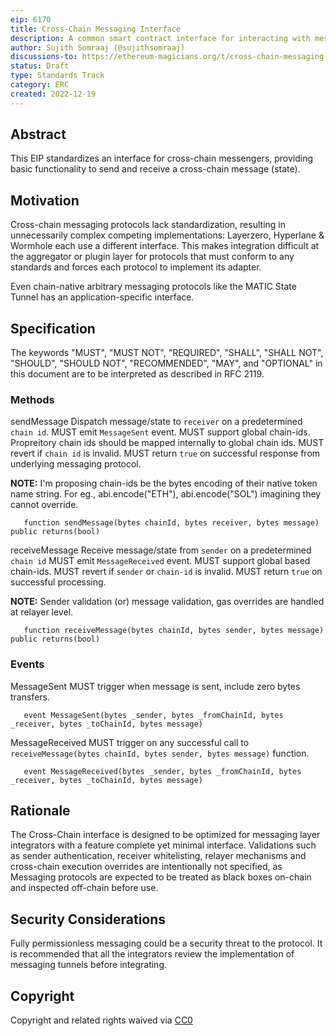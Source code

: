 ```yaml
---
eip: 6170
title: Cross-Chain Messaging Interface
description: A common smart contract interface for interacting with messaging protocols.
author: Sujith Somraaj (@sujithsomraaj)
discussions-to: https://ethereum-magicians.org/t/cross-chain-messaging-standard/12197
status: Draft
type: Standards Track
category: ERC
created: 2022-12-19
---
```


## Abstract

This EIP standardizes an interface for cross-chain messengers, providing basic functionality to send and receive a cross-chain message (state).

## Motivation

Cross-chain messaging protocols lack standardization, resulting in unnecessarily complex competing implementations: Layerzero, Hyperlane & Wormhole each use a different interface. This makes integration difficult at the aggregator or plugin layer for protocols that must conform to any standards and forces each protocol to implement its adapter.

Even chain-native arbitrary messaging protocols like the MATIC State Tunnel has an application-specific interface.

## Specification

The keywords "MUST", "MUST NOT", "REQUIRED", "SHALL", "SHALL NOT", "SHOULD", "SHOULD NOT", "RECOMMENDED", "MAY", and "OPTIONAL" in this document are to be interpreted as described in RFC 2119.

### Methods

sendMessage
Dispatch message/state to `receiver` on a predetermined `chain id`.
MUST emit `MessageSent` event.
MUST support global chain-ids. Propreitory chain ids should be mapped internally to global chain ids.
MUST revert if `chain id` is invalid.
MUST return `true` on successful response from underlying messaging protocol.

**NOTE:** I'm proposing chain-ids be the bytes encoding of their native token name string. For eg., abi.encode("ETH"), abi.encode("SOL") imagining they cannot override.
       
       function sendMessage(bytes chainId, bytes receiver, bytes message) public returns(bool)

receiveMessage
Receive message/state from `sender` on a predetermined `chain id`
MUST emit `MessageReceived` event.
MUST support global based chain-ids.
MUST revert if `sender` or `chain-id` is invalid.
MUST return `true` on successful processing.

**NOTE:** Sender validation (or) message validation, gas overrides are handled at relayer level.

       function receiveMessage(bytes chainId, bytes sender, bytes message) public returns(bool)

### Events

MessageSent
MUST trigger when message is sent, include zero bytes transfers.
       
       event MessageSent(bytes _sender, bytes _fromChainId, bytes _receiver, bytes _toChainId, bytes message)

MessageReceived
MUST trigger on any successful call to `receiveMessage(bytes chainId, bytes sender, bytes message)` function. 
       
       event MessageReceived(bytes _sender, bytes _fromChainId, bytes _receiver, bytes _toChainId, bytes message)

## Rationale

The Cross-Chain interface is designed to be optimized for messaging layer integrators with a feature complete yet minimal interface. Validations such as sender authentication, receiver whitelisting, relayer mechanisms and cross-chain execution overrides are intentionally not specified, as Messaging protocols are expected to be treated as black boxes on-chain and inspected off-chain before use.

## Security Considerations

Fully permissionless messaging could be a security threat to the protocol. It is recommended that all the integrators review the implementation of messaging tunnels before integrating.

## Copyright

Copyright and related rights waived via [CC0](../LICENSE.md)

